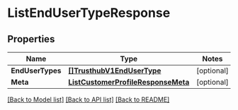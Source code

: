 # ListEndUserTypeResponse

## Properties
Name | Type | Notes
------------ | ------------- | -------------
**EndUserTypes** | [**[]TrusthubV1EndUserType**](trusthub.v1.end_user_type.md) | [optional] 
**Meta** | [**ListCustomerProfileResponseMeta**](ListCustomerProfileResponse_meta.md) | [optional] 

[[Back to Model list]](../README.md#documentation-for-models) [[Back to API list]](../README.md#documentation-for-api-endpoints) [[Back to README]](../README.md)


